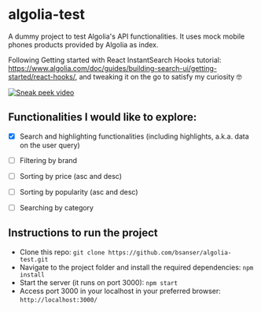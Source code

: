 # algolia-test
A dummy project to test Algolia's API functionalities. It uses mock mobile phones products provided by Algolia as index.

Following Getting started with React InstantSearch Hooks tutorial: https://www.algolia.com/doc/guides/building-search-ui/getting-started/react-hooks/, and tweaking it on the go to satisfy my curiosity 🤓

[![Sneak peek video](https://www.awesomescreenshot.com/image/39330528?key=12e38f4c6220bae8948452678d18124e)](https://www.awesomescreenshot.com/video/16893924?key=d8a25a966852fd2912566dddda0f28b2)


## Functionalities I would like to explore:
- [x] Search and highlighting functionalities (including highlights, a.k.a. data on the user query)
- [ ] Filtering by brand
- [ ] Sorting by price (asc and desc)
- [ ] Sorting by popularity (asc and desc)
- [ ] Searching by category


## Instructions to run the project
- Clone this repo:
`git clone https://github.com/bsanser/algolia-test.git`
- Navigate to the project folder and install the required dependencies:
`npm install`
- Start the server (it runs on port 3000):
`npm start`
- Access port 3000 in your localhost in your preferred browser:
`http://localhost:3000/`
